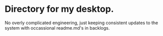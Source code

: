 # Directory for my desktop.

No overly complicated engineering, just keeping consistent updates to the system with occassional readme.md's in backlogs.
